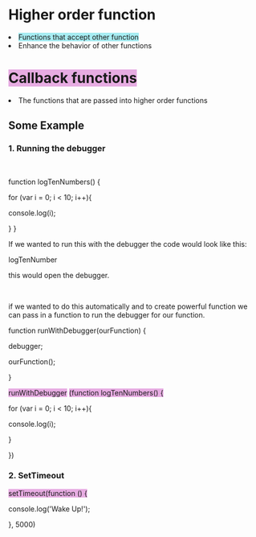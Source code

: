 <!DOCTYPE html>
<html>
<head>
	<title>Buzzwords: High Order Function and callback functions</title>
</head>
<body>
<h1>Higher order function</h1>
<li><span style="background-color: #a6ecf2">Functions that accept other function</span></li>
<li>Enhance the behavior of other functions</li>
<h1><span style="background-color: #e7ace2">Callback functions</span></h1>
<li>The functions that are passed into higher order functions</li>
<h2>Some Example</h2>

<h3>1. Running the debugger</h3>
<br>
<p>function logTenNumbers() {</p>
<p>for (var i = 0; i < 10; i++){</p>
<p>console.log(i);</p>
	}
}
<br>
<p>If we wanted to run this with the debugger the code would look like this:</p>
<p>logTenNumber</p>
<p>this would open the debugger.</p>
<br>
<p>if we wanted to do this automatically and to create powerful function we can pass in a function to run the debugger for our function.</p>
<p>function runWithDebugger(ourFunction) {
<p>debugger;
<p>ourFunction();
<p>}

<p><span style="background-color: #e7ace2">runWithDebugger</span> <span style="background-color: #e7ace2">(function logTenNumbers() {
<p>for (var i = 0; i < 10; i++){</p>
<p>console.log(i);</p>
<p>	}</p>
<p>})</span></p>


<h3>2. SetTimeout</h3>

<p><span style="background-color: #e7ace2">setTimeout</span><span style="background-color: #e7ace2">(function () {</p>
<p>	console.log('Wake Up!');</p>
<p>}</span>, 5000)</p>


</body>
</html>
